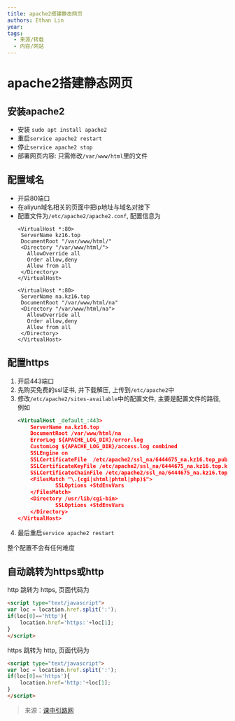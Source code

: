 ```yaml
---
title: apache2搭建静态网页
authors: Ethan Lin
year:
tags:
  - 来源/转载 
  - 内容/网站 
---
```



# apache2搭建静态网页





## 安装apache2

- 安装 `sudo apt install apache2`
- 重启`service apache2 restart`
- 停止`service apache2 stop`
- 部署网页内容: 只需修改`/var/www/html`里的文件

## 配置域名
- 开启80端口
- 在aliyun域名相关的页面中把ip地址与域名对接下
- 配置文件为`/etc/apache2/apache2.conf`, 配置信息为
	 ```text
	<VirtualHost *:80>
	  ServerName kz16.top
	  DocumentRoot "/var/www/html/"
	  <Directory "/var/www/html/">
	    AllowOverride all
	    Order allow,deny
	    Allow from all
	  </Directory>
	</VirtualHost>

	<VirtualHost *:80>
	  ServerName na.kz16.top
	  DocumentRoot "/var/www/html/na"
	  <Directory "/var/www/html/na">
	    AllowOverride all
	    Order allow,deny
	    Allow from all
	  </Directory>
	</VirtualHost>
	```


## 配置https

1. 开启443端口
2. 先购买免费的ssl证书, 并下载解压, 上传到`/etc/apache2`中
3. 修改`/etc/apache2/sites-available`中的配置文件, 主要是配置文件的路径, 例如
	```xml
	<VirtualHost _default_:443>
		ServerName na.kz16.top
		DocumentRoot /var/www/html/na
		ErrorLog ${APACHE_LOG_DIR}/error.log
		CustomLog ${APACHE_LOG_DIR}/access.log combined
		SSLEngine on
		SSLCertificateFile	/etc/apache2/ssl_na/6444675_na.kz16.top_public.crt
		SSLCertificateKeyFile /etc/apache2/ssl_na/6444675_na.kz16.top.key
		SSLCertificateChainFile /etc/apache2/ssl_na/6444675_na.kz16.top_chain.crt
		<FilesMatch "\.(cgi|shtml|phtml|php)$">
				SSLOptions +StdEnvVars
		</FilesMatch>
		<Directory /usr/lib/cgi-bin>
				SSLOptions +StdEnvVars
		</Directory>
	</VirtualHost>
	```
4. 最后重启`service apache2 restart`

整个配置不会有任何难度


## 自动跳转为https或http

http 跳转为 https, 页面代码为
```html
<script type="text/javascript">
var loc = location.href.split(':');
if(loc[0]=='http'){
	location.href='https:'+loc[1];
}
</script>
```

https 跳转为 http, 页面代码为
```html
<script type="text/javascript">
var loc = location.href.split(':');
if(loc[0]=='https'){
	location.href='http:'+loc[1];
}
</script>
```


> 来源：[课中引路网](https://kz16.top)